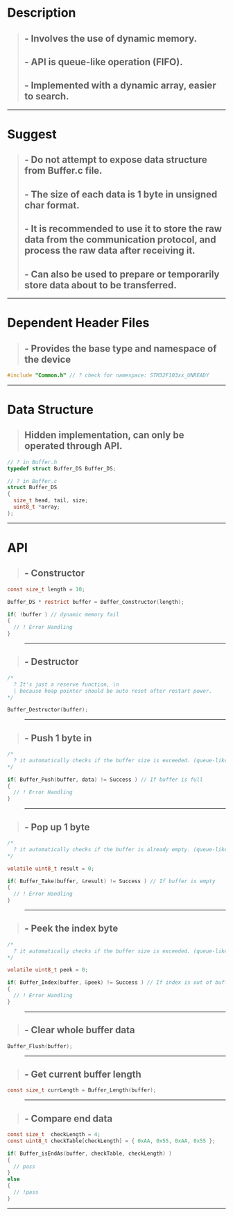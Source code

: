 # Description
> ## - Involves the use of dynamic memory.
> ## - API is queue-like operation (FIFO).
> ## - Implemented with a dynamic array, easier to search.

---

# Suggest
> ## - Do not attempt to expose data structure from Buffer.c file.
> ## - The size of each data is 1 byte in unsigned char format.
> ## - It is recommended to use it to store the raw data from the communication protocol, and process the raw data after receiving it.
> ## - Can also be used to prepare or temporarily store data about to be transferred.

---

# Dependent Header Files
> ## - Provides the base type and namespace of the device
```C
#include "Common.h" // ? check for namespace: STM32F103xx_UNREADY
```

---

# Data Structure
> ## Hidden implementation, can only be operated through API.
```C
// ? in Buffer.h
typedef struct Buffer_DS Buffer_DS;

// ? in Buffer.c
struct Buffer_DS
{
  size_t head, tail, size;
  uint8_t *array;
};
```

---

# API
> ## - Constructor
```C
const size_t length = 10; 

Buffer_DS * restrict buffer = Buffer_Constructor(length);

if( !buffer ) // dynamic memory fail
{
  // ! Error Handling
}
```
>---

> ## - Destructor
```C
/*
  ? It's just a reserve function, \n
  | because heap pointer should be auto reset after restart power.
*/

Buffer_Destructor(buffer); 
```
>---

> ## - Push 1 byte in
```C
/* 
  ? it automatically checks if the buffer size is exceeded. (queue-like) 
*/

if( Buffer_Push(buffer, data) != Success ) // If buffer is full
{
  // ! Error Handling
}
```
>---

> ## - Pop up 1 byte
```C
/*
  ? it automatically checks if the buffer is already empty. (queue-like)
*/

volatile uint8_t result = 0;

if( Buffer_Take(buffer, &result) != Success ) // If buffer is empty
{
  // ! Error Handling
}
```
>---

> ## - Peek the index byte
```C
/* 
  ? it automatically checks if the buffer size is exceeded. (queue-like) 
*/

volatile uint8_t peek = 0;

if( Buffer_Index(buffer, &peek) != Success ) // If index is out of buffer length
{
  // ! Error Handling
}
```
>---

> ## - Clear whole buffer data
```C
Buffer_Flush(buffer);
```
>---

> ## - Get current buffer length
```C
const size_t currLength = Buffer_Length(buffer);
```
>---

> ## - Compare end data
```C
const size_t  checkLength = 4;
const uint8_t checkTable[checkLength] = { 0xAA, 0x55, 0xAA, 0x55 };

if( Buffer_isEndAs(buffer, checkTable, checkLength) )
{
  // pass
}
else
{
  // !pass
}
```
---